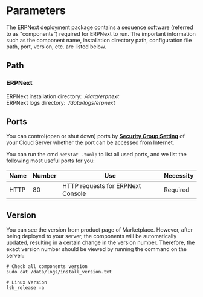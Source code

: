 # Parameters

The ERPNext deployment package contains a sequence software (referred to as "components") required for ERPNext to run. The important information such as the component name, installation directory path, configuration file path, port, version, etc. are listed below.

## Path

### ERPNext

ERPNext installation directory:  */data/erpnext*  
ERPNext logs directory:  */data/logs/erpnext*   

## Ports

You can control(open or shut down) ports by **[Security Group Setting](https://support.websoft9.com/docs/faq/zh/tech-instance.html)** of your Cloud Server whether the port can be accessed from Internet.

You can run the cmd `netstat -tunlp` to list all used ports, and we list the following most useful ports for you:

| Name | Number | Use |  Necessity |
| --- | --- | --- | --- |
| HTTP | 80 | HTTP requests for ERPNext Console| Required |



## Version

You can see the version from product page of Marketplace. However, after being deployed to your server, the components will be automatically updated, resulting in a certain change in the version number. Therefore, the exact version number should be viewed by running the command on the server:

```shell
# Check all components version
sudo cat /data/logs/install_version.txt

# Linux Version
lsb_release -a

```